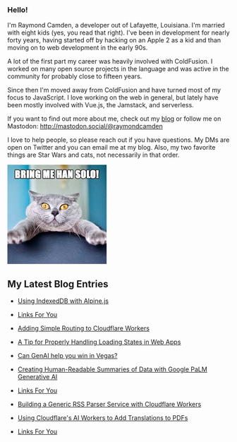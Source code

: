 ### Hello!

I'm Raymond Camden, a developer out of Lafayette, Louisiana. I'm married with eight kids (yes, you read that right). I've been in development for nearly forty years, having started off by hacking on an Apple 2 as a kid and than moving on to web development in the early 90s.

A lot of the first part my career was heavily involved with ColdFusion. I worked on many open source projects in the language and was active in the community for probably close to fifteen years. 

Since then I'm moved away from ColdFusion and have turned most of my focus to JavaScript. I love working on the web in general, but lately have been mostly involved with Vue.js, the Jamstack, and serverless. 

If you want to find out more about me, check out my [blog](https://www.raymondcamden.com) or follow me on Mastodon: <http://mastodon.social/@raymondcamden>

I love to help people, so please reach out if you have questions. My DMs are open on Twitter and you can email me at my blog. Also, my two favorite things are Star Wars and cats, not necessarily in that order.

![Star Wars cat](https://raw.githubusercontent.com/cfjedimaster/cfjedimaster/master/cat.jpg)

<!-- RSS -->
## My Latest Blog Entries

* [Using IndexedDB with Alpine.js](https://www.raymondcamden.com/2023/11/26/using-indexeddb-with-alpinejs)

* [Links For You](https://www.raymondcamden.com/2023/11/20/links-for-you)

* [Adding Simple Routing to Cloudflare Workers](https://www.raymondcamden.com/2023/11/17/adding-simple-routing-to-cloudflare-workers)

* [A Tip for Properly Handling Loading States in Web Apps](https://www.raymondcamden.com/2023/11/15/a-tip-for-properly-handling-loading-states-in-web-apps)

* [Can GenAI help you win in Vegas?](https://www.raymondcamden.com/2023/11/09/can-genai-help-you-win-in-vegas)

* [Creating Human-Readable Summaries of Data with Google PaLM Generative AI](https://www.raymondcamden.com/2023/11/06/creating-human-readable-summaries-of-data-with-google-palm-generative-ai)

* [Links For You](https://www.raymondcamden.com/2023/11/05/links-for-you)

* [Building a Generic RSS Parser Service with Cloudflare Workers](https://www.raymondcamden.com/2023/10/31/building-a-generic-rss-parser-service-with-cloudflare-workers)

* [Using Cloudflare's AI Workers to Add Translations to PDFs](https://www.raymondcamden.com/2023/10/24/using-cloudflare-ai-workers-to-add-translations-to-pdfs)

* [Links For You](https://www.raymondcamden.com/2023/10/22/links-for-you)

<!-- ENDRSS -->

